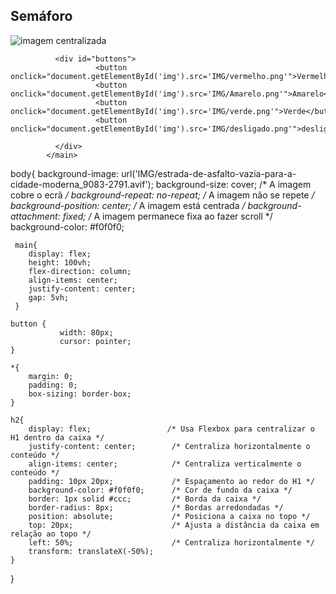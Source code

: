 <html lang="en">
<head>
    <meta charset="UTF-8">
    <meta name="viewport" content="width=device-width, initial-scale=1.0">
    <link rel="stylesheet" href="style.css">
    <title>Semáforo</title>
</head>
<body>
    <h2 id="texto">Semáforo</h2>
            <main>
              <div>
                      <img id="img" src="IMG/desligado.png" alt="imagem centralizada">
              </div>

              <div id="buttons">
                       <button onclick="document.getElementById('img').src='IMG/vermelho.png'">Vermelho</button>
                       <button  onclick="document.getElementById('img').src='IMG/Amarelo.png'">Amarelo</button>
                       <button  onclick="document.getElementById('img').src='IMG/verde.png'">Verde</button>
                       <button  onclick="document.getElementById('img').src='IMG/desligado.png'">desligado</button>

              </div>
            </main>
</body>
</html>

body{
    background-image: url('IMG/estrada-de-asfalto-vazia-para-a-cidade-moderna_9083-2791.avif');
    background-size: cover;           /* A imagem cobre o ecrã */
    background-repeat: no-repeat;     /* A imagem não se repete */
    background-position: center;      /* A imagem está centrada */
    background-attachment: fixed;     /* A imagem permanece fixa ao fazer scroll */
    background-color: #f0f0f0; 

     main{
        display: flex;
        height: 100vh;
        flex-direction: column;
        align-items: center;
        justify-content: center;
        gap: 5vh;
     }

    button {
               width: 80px;
               cursor: pointer;
    }

    *{
        margin: 0;
        padding: 0;
        box-sizing: border-box;
    }
   
    h2{
        display: flex;                 /* Usa Flexbox para centralizar o H1 dentro da caixa */
        justify-content: center;        /* Centraliza horizontalmente o conteúdo */
        align-items: center;            /* Centraliza verticalmente o conteúdo */
        padding: 10px 20px;             /* Espaçamento ao redor do H1 */
        background-color: #f0f0f0;      /* Cor de fundo da caixa */
        border: 1px solid #ccc;         /* Borda da caixa */
        border-radius: 8px;             /* Bordas arredondadas */
        position: absolute;             /* Posiciona a caixa no topo */
        top: 20px;                      /* Ajusta a distância da caixa em relação ao topo */
        left: 50%;                      /* Centraliza horizontalmente */
        transform: translateX(-50%); 
    }


    
}
